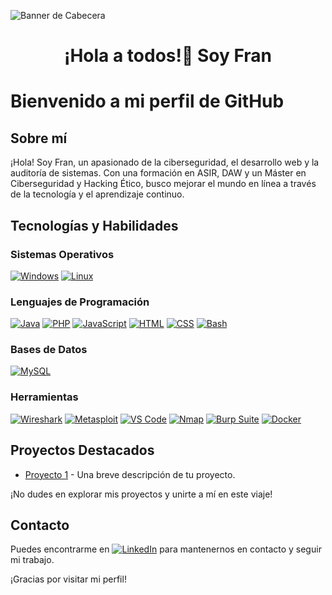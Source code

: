 <!-- Banner de Cabecera -->
![Banner de Cabecera](http://www.lscvsystems.com/images/lscv/servicios_presentacion/hacker_P.jpg)

<h1 align="center"> ¡Hola a todos!👋 Soy Fran </h1>
<h3 align="center"></h3>

# Bienvenido a mi perfil de GitHub

## Sobre mí

¡Hola! Soy Fran, un apasionado de la ciberseguridad, el desarrollo web y la auditoría de sistemas. Con una formación en ASIR, DAW y un Máster en Ciberseguridad y Hacking Ético, busco mejorar el mundo en línea a través de la tecnología y el aprendizaje continuo.

## Tecnologías y Habilidades

### Sistemas Operativos
[![Windows](https://img.shields.io/badge/Windows-0078D6?style=for-the-badge&logo=windows&logoColor=white)](https://www.microsoft.com/)
[![Linux](https://img.shields.io/badge/Linux-FCC624?style=for-the-badge&logo=linux&logoColor=black)](https://www.linux.org/)

### Lenguajes de Programación
[![Java](https://img.shields.io/badge/Java-007396?style=for-the-badge&logo=java&logoColor=white)](https://www.java.com/)
[![PHP](https://img.shields.io/badge/PHP-777BB4?style=for-the-badge&logo=php&logoColor=white)](https://www.php.net/)
[![JavaScript](https://img.shields.io/badge/JavaScript-F7DF1E?style=for-the-badge&logo=javascript&logoColor=black)](https://developer.mozilla.org/en-US/docs/Web/JavaScript)
[![HTML](https://img.shields.io/badge/HTML5-E34F26?style=for-the-badge&logo=html5&logoColor=white)](https://developer.mozilla.org/en-US/docs/Web/HTML)
[![CSS](https://img.shields.io/badge/CSS3-1572B6?style=for-the-badge&logo=css3&logoColor=white)](https://developer.mozilla.org/en-US/docs/Web/CSS)
[![Bash](https://img.shields.io/badge/Bash-4EAA25?style=for-the-badge&logo=gnu-bash&logoColor=white)](https://www.gnu.org/software/bash/)

### Bases de Datos
[![MySQL](https://img.shields.io/badge/MySQL-4479A1?style=for-the-badge&logo=mysql&logoColor=white)](https://www.mysql.com/)

### Herramientas
[![Wireshark](https://img.shields.io/badge/Wireshark-1679A7?style=for-the-badge&logo=wireshark&logoColor=white)](https://www.wireshark.org/)
[![Metasploit](https://img.shields.io/badge/Metasploit-239120?style=for-the-badge&logo=metasploit&logoColor=white)](https://www.metasploit.com/)
[![VS Code](https://img.shields.io/badge/VS%20Code-007ACC?style=for-the-badge&logo=visual-studio-code&logoColor=white)](https://code.visualstudio.com/)
[![Nmap](https://img.shields.io/badge/Nmap-EF3125?style=for-the-badge&logo=nmap&logoColor=white)](https://nmap.org/)
[![Burp Suite](https://img.shields.io/badge/Burp%20Suite-FF4700?style=for-the-badge&logo=burp-suite&logoColor=white)](https://portswigger.net/burp)
[![Docker](https://img.shields.io/badge/Docker-2496ED?style=for-the-badge&logo=docker&logoColor=white)](https://www.docker.com/)

## Proyectos Destacados
- [Proyecto 1](link_al_proyecto_1) - Una breve descripción de tu proyecto.

¡No dudes en explorar mis proyectos y unirte a mí en este viaje!

## Contacto
Puedes encontrarme en [![LinkedIn](https://www.linkedin.com/in/fran-su%C3%A1rez-ramos/)](https://www.linkedin.com/in/fran-su%C3%A1rez-ramos/) para mantenernos en contacto y seguir mi trabajo.

¡Gracias por visitar mi perfil!
